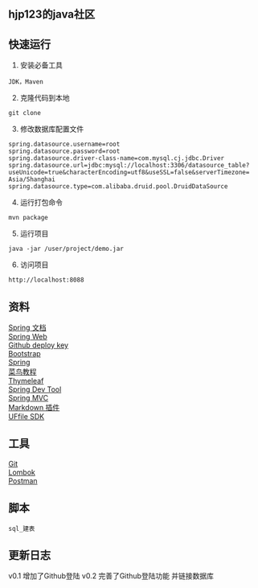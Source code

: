 ## hjp123的java社区

## 快速运行
1. 安装必备工具  
````
JDK，Maven
````
2. 克隆代码到本地
````
git clone
````

3. 修改数据库配置文件
````
spring.datasource.username=root
spring.datasource.password=root
spring.datasource.driver-class-name=com.mysql.cj.jdbc.Driver
spring.datasource.url=jdbc:mysql://localhost:3306/datasource_table?useUnicode=true&characterEncoding=utf8&useSSL=false&serverTimezone= Asia/Shanghai 
spring.datasource.type=com.alibaba.druid.pool.DruidDataSource
````
4. 运行打包命令
````
mvn package
````
5. 运行项目  
````
java -jar /user/project/demo.jar
````
6. 访问项目
````
http://localhost:8088
````


## 资料
[Spring 文档](https://spring.io/guides)    
[Spring Web](https://spring.io/guides/gs/serving-web-content/)   
[Github deploy key](https://developer.github.com/v3/guides/managing-deploy-keys/#deploy-keys)    
[Bootstrap](https://v3.bootcss.com/getting-started/)    
[Spring](https://docs.spring.io/spring-boot/docs/2.0.0.RC1/reference/htmlsingle/#boot-features-embedded-database-support)    
[菜鸟教程](https://www.runoob.com/mysql/mysql-insert-query.html)    
[Thymeleaf](https://www.thymeleaf.org/doc/tutorials/3.0/usingthymeleaf.html#setting-attribute-values)    
[Spring Dev Tool](https://docs.spring.io/spring-boot/docs/2.0.0.RC1/reference/htmlsingle/#using-boot-devtools)  
[Spring MVC](https://docs.spring.io/spring/docs/5.0.3.RELEASE/spring-framework-reference/web.html#mvc-handlermapping-interceptor)  
[Markdown 插件](http://editor.md.ipandao.com/)   
[UFfile SDK](https://github.com/ucloud/ufile-sdk-java)  

## 工具
[Git](https://git-scm.com/download)   
[Lombok](https://www.projectlombok.org)     
[Postman](https://chrome.google.com/webstore/detail/coohjcphdfgbiolnekdpbcijmhambjff)

## 脚本
````
sql_建表

````

## 更新日志
v0.1 增加了Github登陆
v0.2 完善了Github登陆功能 并链接数据库